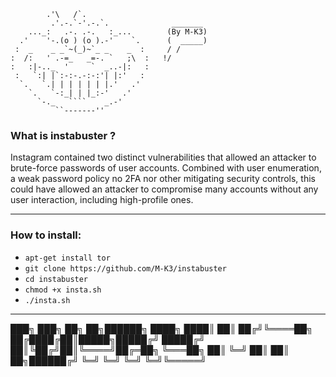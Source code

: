             .'\   /`.
             .'.-.`-'.-.`.              _______  
        ..._:   .-. .-.   :_...        (By M-K3)
      .'    '-.(o ) (o ).-'    `.      (  _____)
     :  _    _ _`~(_)~`_ _    _  :     / / 
    :  /:   ' .-=_   _=-. `   ;\  :   !/
    :   :|-.._  '     `  _..-|:   :
     :   `:| |`:-:-.-:-:'| |:'   :
      `.   `.| | | | | | |.'   .'
        `.   `-:_| | |_:-'   .'
          `-._   ````    _.-'
              ``-------''

### What is instabuster ?
Instagram contained two distinct vulnerabilities that allowed an attacker to brute-force
passwords of user accounts. Combined with user enumeration, a weak password policy
no 2FA nor other mitigating security controls, this could have allowed an attacker to compromise
many accounts without any user interaction, including high-profile ones.

---

### How to install:
* ```apt-get install tor ```
* ```git clone https://github.com/M-K3/instabuster ```
* ```cd instabuster ```
* ```chmod +x insta.sh ```
* ```./insta.sh ```

---

███╗   ███╗      ██╗  ██╗██████╗ 
████╗ ████║      ██║ ██╔╝╚════██╗
██╔████╔██║█████╗█████╔╝  █████╔╝
██║╚██╔╝██║╚════╝██╔═██╗  ╚═══██╗
██║ ╚═╝ ██║      ██║  ██╗██████╔╝
╚═╝     ╚═╝      ╚═╝  ╚═╝╚═════╝ 
                                 
